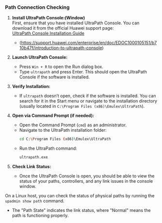 ### **Path Connection Checking**

1. **Install UltraPath Console:(Window)**  
   First, ensure that you have installed UltraPath Console. You can download it from the official Huawei support page:  
   [UltraPath Console Installation Guide](https://support.huawei.com/enterprise/en/storage/ultrapath-pid-8576127/software/)
   - (https://support.huawei.com/enterprise/en/doc/EDOC1000105151/b710b47f/introduction-to-ultrapath-console)

3. **Launch UltraPath Console:**
   - Press `Win + R` to open the Run dialog box.
   - Type `ultrapath` and press Enter. This should open the UltraPath Console if the software is installed.

4. **Verify Installation:**
   - If `ultrapath` doesn’t open, check if the software is installed. You can search for it in the Start menu or navigate to the installation directory (usually located in `C:\Program Files (x86)\Emulex\UltraPath`).

5. **Open via Command Prompt (if needed):**
   - Open the Command Prompt (`cmd`) as an administrator.
   - Navigate to the UltraPath installation folder:
     ```bash
     cd C:\Program Files (x86)\Emulex\UltraPath
     ```
   - Run the UltraPath command:
     ```bash
     ultrapath.exe
     ```

6. **Check Link Status:**
   - Once the UltraPath Console is open, you should be able to view the status of your paths, controllers, and any link issues in the console window.


On a Linux host, you can check the status of physical paths by running the `upadmin show path` command.

- The "Path State" indicates the link status, where "Normal" means the path is functioning properly.

